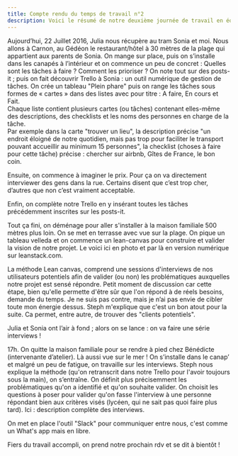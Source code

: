 ```yaml
---
title: Compte rendu du temps de travail n°2
description: Voici le résumé de notre deuxième journée de travail en équipe et un aperçu de notre méthologie de projet 
---
```


Aujourd’hui, 22 Juillet 2016, Julia nous récupère au tram Sonia et moi. Nous allons à Carnon, au Gédéon le restaurant/hôtel à 30 mètres de la plage qui appartient aux parents de Sonia.
On mange sur place, puis on s’installe dans les canapés à l’intérieur et on commence un peu de concret :
Quelles sont les tâches à faire ? Comment les prioriser ? 
On note tout sur des posts-it ; puis on fait découvrir Trello à Sonia : un outil numérique de gestion de tâches. On crée un tableau "Plein phare" puis on range les tâches sous formes de « cartes »  dans des listes avec pour titre :
A faire, En cours et Fait.   
Chaque liste contient plusieurs cartes (ou tâches) contenant elles-même des descriptions, des checklists et les noms des personnes en charge de la tâche.  
Par exemple dans la carte "trouver un lieu", la description précise "un endroit éloigné de notre quotidien, mais pas trop pour faciliter le transport pouvant accueillir au minimum 15 personnes", la checklist (choses à faire pour cette tâche) précise : chercher sur airbnb, Gîtes de France, le bon coin.  

Ensuite, on commence à imaginer le prix. Pour ça on va directement interviewer des gens dans la rue. Certains disent que c’est trop cher, d’autres que non c’est vraiment acceptable.  

Enfin, on complète notre Trello en y insérant toutes les tâches précédemment inscrites sur les posts-it.   

Tout ça fini, on déménage pour aller s'installer à la maison familiale 500 mètres plus loin. On se met en terrasse avec vue sur la plage. On pique un tableau velleda et on commence un lean-canvas pour construire et valider la vision de notre projet. Le voici ici en photo et par là en version numérique sur leanstack.com.

La méthode Lean canvas, comprend une sessions d'interviews de nos utilisateurs potentiels afin de valider (ou non) les problématiques auxquelles notre projet est sensé répondre. Petit moment de discussion car cette étape, bien qu'elle permette d'être sûr que l'on répond à de réels besoins, demande du temps. Je ne suis pas contre, mais je n’ai pas envie de cibler toute mon énergie dessus. Steph m'explique que c'est un bon atout pour la suite. Ca permet, entre autre, de trouver des "clients potentiels".  

Julia et Sonia ont l’air à fond ; alors on se lance : on va faire une série interviews !

17h. On quitte la maison familiale pour se rendre à pied chez Bénédicte (intervenante d’atelier). Là aussi vue sur le mer !
On s’installe dans le canap’ et malgré un peu de fatigue, on travaille sur les interviews. Steph nous explique la méthode (qu'on retranscrit dans notre Trello pour l'avoir toujours sous la main), on s’entraîne.
On définit plus précisemment les problématiques qu'on a identifié et qu'on souhaite valider. On choisit les questions à poser pour valider qu'on fasse l'interview à une personne répondant bien aux critères visés (lycéen, qui ne sait pas quoi faire plus tard).
Ici : description complète des interviews.

On met en place l'outil "Slack" pour communiquer entre nous, c'est comme un What's app mais en libre. 

Fiers du travail accompli, on prend notre prochain rdv et se dit à bientôt !
